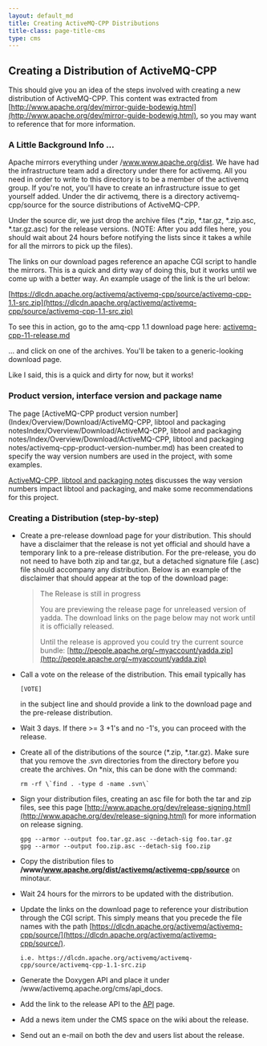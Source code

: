 ```yaml
---
layout: default_md
title: Creating ActiveMQ-CPP Distributions 
title-class: page-title-cms
type: cms
---
```


Creating a Distribution of ActiveMQ-CPP
---------------------------------------

This should give you an idea of the steps involved with creating a new distribution of ActiveMQ-CPP. This content was extracted from [http://www.apache.org/dev/mirror-guide-bodewig.html](http://www.apache.org/dev/mirror-guide-bodewig.html), so you may want to reference that for more information.

### A Little Background Info ...

Apache mirrors everything under /www.www.apache.org/dist. We have had the infrastructure team add a directory under there for activemq. All you need in order to write to this directory is to be a member of the activemq group. If you're not, you'll have to create an infrastructure issue to get yourself added. Under the dir activemq, there is a directory activemq-cpp/source for the source distributions of ActiveMQ-CPP.

Under the source dir, we just drop the archive files (*.zip, *.tar.gz, *.zip.asc, *.tar.gz.asc) for the release versions. (NOTE: After you add files here, you should wait about 24 hours before notifying the lists since it takes a while for all the mirrors to pick up the files).

The links on our download pages reference an apache CGI script to handle the mirrors. This is a quick and dirty way of doing this, but it works until we come up with a better way. An example usage of the link is the url below:

[https://dlcdn.apache.org/activemq/activemq-cpp/source/activemq-cpp-1.1-src.zip](https://dlcdn.apache.org/activemq/activemq-cpp/source/activemq-cpp-1.1-src.zip)

To see this in action, go to the amq-cpp 1.1 download page here: [activemq-cpp-11-release.md](../../download/11-release)

... and click on one of the archives. You'll be taken to a generic-looking download page.

Like I said, this is a quick and dirty for now, but it works!

### Product version, interface version and package name

The page [ActiveMQ-CPP product version number](Index/Overview/Download/ActiveMQ-CPP, libtool and packaging notesIndex/Overview/Download/ActiveMQ-CPP, libtool and packaging notes/Index/Overview/Download/ActiveMQ-CPP, libtool and packaging notes/activemq-cpp-product-version-number.md) has been created to specify the way version numbers are used in the project, with some examples.

[ActiveMQ-CPP, libtool and packaging notes](Index/Overview/Download/activemq-cpp-libtool-and-packaging-notes.md) discusses the way version numbers impact libtool and packaging, and make some recommendations for this project.

### Creating a Distribution (step-by-step)

*   Create a pre-release download page for your distribution. This should have a disclaimer that the release is not yet official and should have a temporary link to a pre-release distribution. For the pre-release, you do not need to have both zip and tar.gz, but a detached signature file (.asc) file should accompany any distribution. Below is an example of the disclaimer that should appear at the top of the download page:

    > The Release is still in progress
    > 
    > You are previewing the release page for unreleased version of yadda. The download links on the page below may not work until it is officially released.
    > 
    > Until the release is approved you could try the current source bundle:
    > [http://people.apache.org/~myaccount/yadda.zip](http://people.apache.org/~myaccount/yadda.zip)

*   Call a vote on the release of the distribution. This email typically has
    ```
    [VOTE]
    ```
    in the subject line and should provide a link to the download page and the pre-release distribution.
*   Wait 3 days. If there >= 3 +1's and no -1's, you can proceed with the release.
*   Create all of the distributions of the source (*.zip, *.tar.gz). Make sure that you remove the .svn directories from the directory before you create the archives. On *nix, this can be done with the command:
    ```
    rm -rf \`find . -type d -name .svn\`
    ````
*   Sign your distribution files, creating an asc file for both the tar and zip files, see this page [http://www.apache.org/dev/release-signing.html](http://www.apache.org/dev/release-signing.html) for more information on release signing.
    ```
    gpg --armor --output foo.tar.gz.asc --detach-sig foo.tar.gz
    gpg --armor --output foo.zip.asc --detach-sig foo.zip
    ````
*   Copy the distribution files to **/www/www.apache.org/dist/activemq/activemq-cpp/source** on minotaur.
*   Wait 24 hours for the mirrors to be updated with the distribution.
*   Update the links on the download page to reference your distribution through the CGI script. This simply means that you precede the file names with the path [https://dlcdn.apache.org/activemq/activemq-cpp/source/](https://dlcdn.apache.org/activemq/activemq-cpp/source/).
    ```
    i.e. https://dlcdn.apache.org/activemq/activemq-cpp/source/activemq-cpp-1.1-src.zip
    ```
*   Generate the Doxygen API and place it under /www/activemq.apache.org/cms/api_docs.
*   Add the link to the release API to the [API](Index/Site/NavigationIndex/Site/Navigation/Index/Site/Navigation/api.md) page.
*   Add a news item under the CMS space on the wiki about the release.
*   Send out an e-mail on both the dev and users list about the release.

